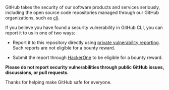 GitHub takes the security of our software products and services seriously, including the open source code repositories managed through our GitHub organizations, such as [cli](https://github.com/cli).

If you believe you have found a security vulnerability in GitHub CLI, you can report it to us in one of two ways:

-   Report it to this repository directly using [private vulnerability reporting][]. Such reports are not eligible for a bounty reward.

-   Submit the report through [HackerOne][] to be eligible for a bounty reward.

**Please do not report security vulnerabilities through public GitHub issues, discussions, or pull requests.**

Thanks for helping make GitHub safe for everyone.

[private vulnerability reporting]: https://github.com/cli/cli/security/advisories
[HackerOne]: https://hackerone.com/github
